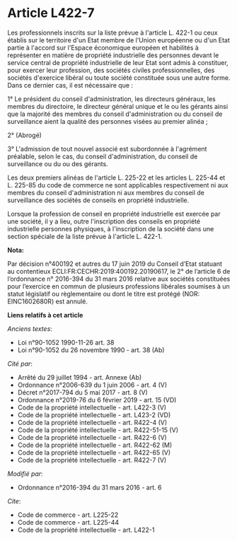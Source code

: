 # Article L422-7

Les professionnels inscrits sur la liste prévue à l'article L. 422-1 ou ceux établis sur le territoire d'un Etat membre de
l'Union européenne ou d'un Etat partie à l'accord sur l'Espace économique européen et habilités à représenter en matière de
propriété industrielle des personnes devant le service central de propriété industrielle de leur Etat sont admis à
constituer, pour exercer leur profession, des sociétés civiles professionnelles, des sociétés d'exercice libéral ou toute
société constituée sous une autre forme. Dans ce dernier cas, il est nécessaire que : 

1° Le président du conseil d'administration, les directeurs généraux, les membres du directoire, le directeur général unique
et le ou les gérants ainsi que la majorité des membres du conseil d'administration ou du conseil de surveillance aient la
qualité des personnes visées au premier alinéa ; 

2° (Abrogé) 

3° L'admission de tout nouvel associé est subordonnée à l'agrément préalable, selon le cas, du conseil d'administration, du
conseil de surveillance ou du ou des gérants. 

Les deux premiers alinéas de l'article L. 225-22 et les articles L. 225-44 et L. 225-85 du code de commerce ne sont
applicables respectivement ni aux membres du conseil d'administration ni aux membres du conseil de surveillance des sociétés
de conseils en propriété industrielle. 

Lorsque la profession de conseil en propriété industrielle est exercée par une société, il y a lieu, outre l'inscription des
conseils en propriété industrielle personnes physiques, à l'inscription de la société dans une section spéciale de la liste
prévue à l'article L. 422-1.

**Nota:**

Par décision n°400192 et autres du 17 juin 2019 du Conseil d’Etat statuant au contentieux ECLI:FR:CECHR:2019:400192.20190617,
le 2° de l’article 6 de l’ordonnance n° 2016-394 du 31 mars 2016 relative aux sociétés constituées pour l’exercice en commun
de plusieurs professions libérales soumises à un statut législatif ou règlementaire ou dont le titre est protégé (NOR:
EINC1602680R) est annulé.

**Liens relatifs à cet article**

_Anciens textes_:

  - Loi n°90-1052 1990-11-26 art. 38
  - Loi n°90-1052 du 26 novembre 1990 - art. 38 (Ab)

_Cité par_:

  - Arrêté du 29 juillet 1994 - art. Annexe (Ab)
  - Ordonnance n°2006-639 du 1 juin 2006 - art. 4 (V)
  - Décret n°2017-794 du 5 mai 2017 - art. 8 (V)
  - Ordonnance n°2019-76 du 6 février 2019 - art. 15 (VD)
  - Code de la propriété intellectuelle - art. L422-3 (V)
  - Code de la propriété intellectuelle - art. L423-2 (VD)
  - Code de la propriété intellectuelle - art. R422-4 (V)
  - Code de la propriété intellectuelle - art. R422-51-15 (V)
  - Code de la propriété intellectuelle - art. R422-6 (V)
  - Code de la propriété intellectuelle - art. R422-62 (M)
  - Code de la propriété intellectuelle - art. R422-65 (V)
  - Code de la propriété intellectuelle - art. R422-7 (V)

_Modifié par_:

  - Ordonnance n°2016-394 du 31 mars 2016 - art. 6

_Cite_:

  - Code de commerce - art. L225-22
  - Code de commerce - art. L225-44
  - Code de la propriété intellectuelle - art. L422-1
